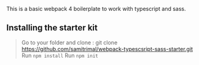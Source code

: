 This is a basic webpack 4 boilerplate to work with typescript and sass.


## Installing the starter kit
 
 > Go to your folder and clone : git clone https://github.com/samitrimal/webpack-typescsript-sass-starter.git
 > Run ``` npm install ```
 > Run ``` npm init ```